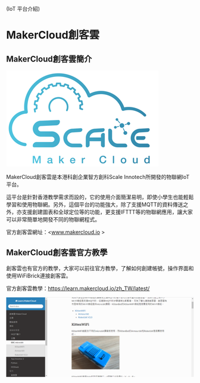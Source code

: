 (IoT 平台介紹)

# MakerCloud創客雲

## MakerCloud創客雲簡介

![](./iotimage/logo.png) 

MakerCloud創客雲是本港科創企業智方創科Scale Innotech所開發的物聯網IoT平台。

這平台是針對香港教學需求而設的，它的使用介面簡潔易明，即使小學生也能輕鬆學習和使用物聯網。另外，這個平台的功能強大，除了支援MQTT的資料傳送之外，亦支援創建圖表和全球定位等的功能，更支援IFTTT等的物聯網應用，讓大家可以非常簡單地開發不同的物聯網程式。

官方創客雲網址：<www.makercloud.io >

## MakerCloud創客雲官方教學

創客雲也有官方的教學，大家可以前往官方教學，了解如何創建帳號，操作界面和使用WiFiBrick連接創客雲。

官方創客雲教學：<https://learn.makercloud.io/zh_TW/latest/>

![](./iotimage/makerCloud_learn.png) 